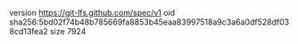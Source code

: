 version https://git-lfs.github.com/spec/v1
oid sha256:5bd02f74b48b785669fa8853b45eaa83997518a9c3a6a0df528df038cd13fea2
size 7924
